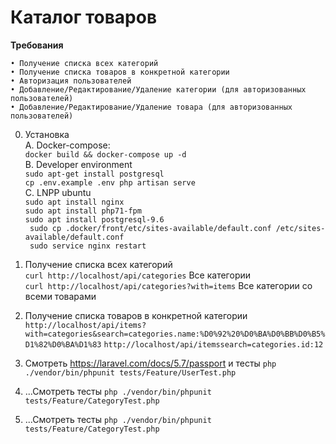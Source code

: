 Каталог товаров
==================


**Требования**

    • Получение списка всех категорий
    • Получение списка товаров в конкретной категории
    • Авторизация пользователей
    • Добавление/Редактирование/Удаление категории (для авторизованных пользователей)
    • Добавление/Редактирование/Удаление товара (для авторизованных пользователей)
    


0. Установка <br>
    А. Docker-compose: <br> 
    ```docker build && docker-compose up -d```<br>
    B. Developer environment <br>
    ```sudo apt-get install postgresql``` <br>
    ```cp .env.example .env php artisan serve``` <br>
    C. LNPP ubuntu <br>
    ``` sudo apt install nginx ``` <br>
    ``` sudo apt install php71-fpm ``` <br>
    ``` sudo apt install postgresql-9.6 ``` <br>
    ``` sudo cp .docker/front/etc/sites-available/default.conf /etc/sites-available/default.conf``` <br>
    ``` sudo service nginx restart```
    

1. Получение списка всех категорий <br>
   ```curl http://localhost/api/categories``` Все категории <br>
   ```curl http://localhost/api/categories?with=items``` Все категории со всеми товарами
2. Получение списка товаров в конкретной категории
    ```http://localhost/api/items?with=categories&search=categories.name:%D0%92%20%D0%BA%D0%BB%D0%B5%D1%82%D0%BA%D1%83```
    ```http://localhost/api/itemssearch=categories.id:12```
3. Смотреть https://laravel.com/docs/5.7/passport и тесты ```php ./vendor/bin/phpunit tests/Feature/UserTest.php```

4. ...Смотреть тесты ```php ./vendor/bin/phpunit tests/Feature/CategoryTest.php```

5. ...Смотреть тесты ```php ./vendor/bin/phpunit tests/Feature/CategoryTest.php```




